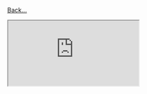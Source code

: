 [Back...](appendix)
<iframe src="https://docs.google.com/spreadsheets/d/e/2PACX-1vQdvtKbrztd-_mOWbu--t2whJO0bl9O_7mtQUPdFmSXEpsauT-MOvfEneEn4NB96q1Tc-53Er2iVB8C/pubhtml?gid=0&amp;single=true&amp;widget=true&amp;headers=false"></iframe>